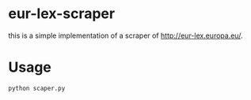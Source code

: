 # eur-lex-scraper

this is a simple implementation of a scraper of http://eur-lex.europa.eu/.

# Usage 

```python scaper.py```
